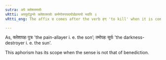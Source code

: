 ```yaml
---
sutra: अपे क्लेशतमसोः
vRtti: अपपूर्वाद्धन्तेः क्लेशतमसोः कर्मणोरुपपदयोर्डप्रत्ययो भवति ॥
vRtti_eng: The affix ड comes after the verb हन् 'to kill' when it is compounded with the preposition अप्, and when the object in composition with it, is the word क्लेश 'pain' or तमस् 'darkness'.

---
```

As, क्लेशापहः पुत्रः 'the pain-allayer i. e. the son’; तमोपहः सूर्यः 'the darkness-destroyer i. e. the sun'.

This aphorism has its scope when the sense is not that of benediction.